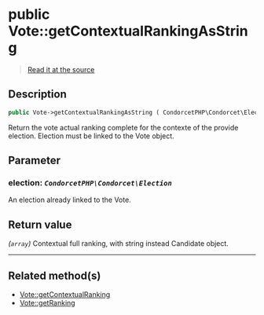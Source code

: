 # public Vote::getContextualRankingAsString

> [Read it at the source](https://github.com/julien-boudry/Condorcet/blob/master/src/Vote.php#L420)

## Description    

```php
public Vote->getContextualRankingAsString ( CondorcetPHP\Condorcet\Election $election ): array
```

Return the vote actual ranking complete for the contexte of the provide election. Election must be linked to the Vote object.

## Parameter

### **election:** *`CondorcetPHP\Condorcet\Election`*   
An election already linked to the Vote.    


## Return value   

*(`array`)* Contextual full ranking, with string instead Candidate object.


---------------------------------------

## Related method(s)      

* [Vote::getContextualRanking](/Docs/api-reference/Vote%20Class/Vote--getContextualRanking.md)    
* [Vote::getRanking](/Docs/api-reference/Vote%20Class/Vote--getRanking.md)    
